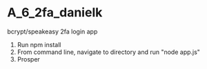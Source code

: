 # A_6_2fa_danielk
bcrypt/speakeasy 2fa login app

1) Run npm install
2) From command line, navigate to directory and run "node app.js"
3) Prosper
